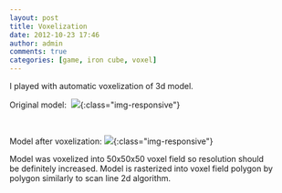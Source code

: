 ```yaml
---
layout: post
title: Voxelization
date: 2012-10-23 17:46
author: admin
comments: true
categories: [game, iron cube, voxel]
---
```

I played with automatic voxelization of 3d model.

Original model: 
![](/blog/images/uploads/2012/10/tank_original.jpg){:class="img-responsive"}

&nbsp;

Model after voxelization:
![](/blog/images/uploads/2012/10/tank_voxelized.jpg){:class="img-responsive"}

Model was voxelized into 50x50x50 voxel field so resolution should be definitely increased. Model is rasterized into voxel field polygon by polygon similarly to scan line 2d algorithm.
